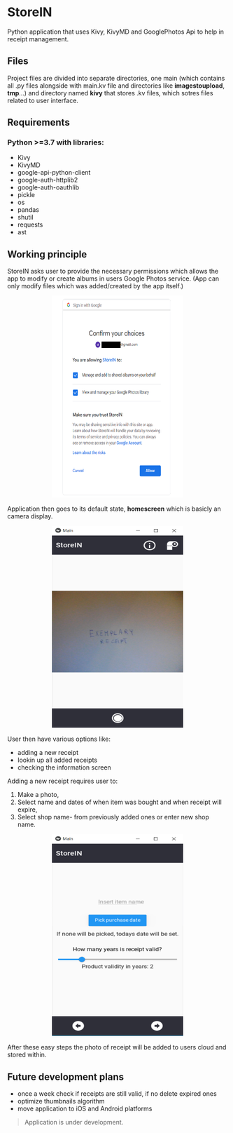 # StoreIN
Python application that uses Kivy, KivyMD and GooglePhotos Api to help in receipt management.

## Files
Project files are divided into separate directories, one main (which contains all .py files alongside with main.kv file 
and directories like **imagestoupload**, **tmp**...) and directory named **kivy** that stores .kv files, 
which sotres files related to user interface.

## Requirements
### Python >=3.7 with libraries:
 - Kivy
 - KivyMD
 - google-api-python-client
 - google-auth-httplib2
 - google-auth-oauthlib
 - pickle
 - os
 - pandas
 - shutil
 - requests
 - ast
 
## Working principle
StoreIN asks user to provide the necessary permissions which allows the app to modify or create albums in users Google Photos service. (App can only modify files which was added/created by the app itself.)

<p align="center">
 <img width="300" height="460" src="https://github.com/wasmac/StoreIN/blob/master/images/1.PNG">
</p>

Application then goes to its default state, **homescreen** which is basicly an camera display.
<p align="center">
 <img width="300" height="460" src="https://github.com/wasmac/StoreIN/blob/master/images/2.PNG">
</p>
User then have various options like:

 - adding a new receipt
 - lookin up all added receipts
 - checking the information screen
 
 Adding a new receipt requires user to:

1) Make a photo,
2) Select name and dates of when item was bought and when receipt will expire,
3) Select shop name- from previously added ones or enter new shop name.
<p align="center">
 <img width="300" height="460" src="https://github.com/wasmac/StoreIN/blob/master/images/3.PNG">
</p>
After these easy steps the photo of receipt will be added to users cloud and stored within.

## Future development plans
 - once a week check if receipts are still valid, if no delete expired ones
 - optimize thumbnails algorithm
 - move application to iOS and Android platforms
>Application is under development.
